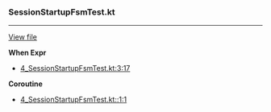 ### SessionStartupFsmTest.kt
---
[View file](files/4_SessionStartupFsmTest.kt)

**When Expr**

 - [4_SessionStartupFsmTest.kt:3:17](files/4_SessionStartupFsmTest.kt#L3:)

**Coroutine**

 - [4_SessionStartupFsmTest.kt::1:1](files/4_SessionStartupFsmTest.kt#L:1)
